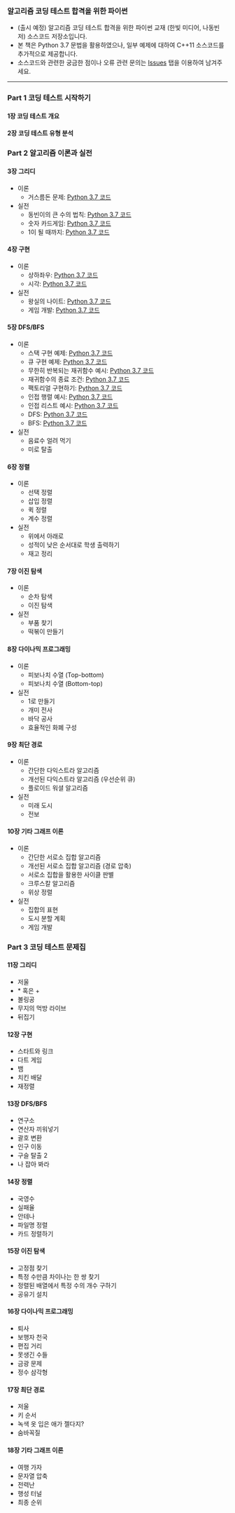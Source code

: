 ### 알고리즘 코딩 테스트 합격을 위한 파이썬

* (출시 예정) 알고리즘 코딩 테스트 합격을 위한 파이썬 교재 (한빛 미디어, 나동빈 저) 소스코드 저장소입니다.
* 본 책은 Python 3.7 문법을 활용하였으나, 일부 예제에 대하여 C++11 소스코드를 추가적으로 제공합니다.
* 소스코드와 관련한 궁금한 점이나 오류 관련 문의는 [Issues](https://github.com/ndb796/python-for-coding-test/issues) 탭을 이용하여 남겨주세요.

<hr>

### Part 1 코딩 테스트 시작하기

#### 1장 코딩 테스트 개요

#### 2장 코딩 테스트 유형 분석

### Part 2 알고리즘 이론과 실전

#### 3장 그리디

* 이론
    * 거스름돈 문제: [Python 3.7 코드](/3/1.py)
* 실전
    * 동빈이의 큰 수의 법칙: [Python 3.7 코드](/3/2.py)
    * 숫자 카드게임: [Python 3.7 코드](/3/3.py)
    * 1이 될 때까지: [Python 3.7 코드](/3/4.py)
    
#### 4장 구현

* 이론
    * 상하좌우: [Python 3.7 코드](/4/1.py)
    * 시각: [Python 3.7 코드](/4/2.py)
* 실전
    * 왕실의 나이트: [Python 3.7 코드](/4/3.py)
    * 게임 개발: [Python 3.7 코드](/4/4.py)

#### 5장 DFS/BFS

* 이론
    * 스택 구현 예제: [Python 3.7 코드](/5/1.py)
    * 큐 구현 예제: [Python 3.7 코드](/5/2.py)
    * 무한히 반복되는 재귀함수 예시: [Python 3.7 코드](/5/3.py)
    * 재귀함수의 종료 조건: [Python 3.7 코드](/5/4.py)
    * 팩토리얼 구현하기: [Python 3.7 코드](/5/5.py)
    * 인접 행렬 예시: [Python 3.7 코드](/5/6.py)
    * 인접 리스트 예시: [Python 3.7 코드](/5/7.py)
    * DFS: [Python 3.7 코드](/5/8.py)
    * BFS: [Python 3.7 코드](/5/9.py)
* 실전
    * 음료수 얼려 먹기
    * 미로 탈출

#### 6장 정렬

* 이론
    * 선택 정렬
    * 삽입 정렬
    * 퀵 정렬
    * 계수 정렬
* 실전
    * 위에서 아래로
    * 성적이 낮은 순서대로 학생 출력하기
    * 재고 정리

#### 7장 이진 탐색

* 이론
    * 순차 탐색
    * 이진 탐색
* 실전
    * 부품 찾기
    * 떡볶이 만들기

#### 8장 다이나믹 프로그래밍

* 이론
    * 피보나치 수열 (Top-bottom)
    * 피보나치 수열 (Bottom-top)
* 실전
    * 1로 만들기
    * 개미 전사
    * 바닥 공사
    * 효율적인 화폐 구성

#### 9장 최단 경로

* 이론
    * 간단한 다익스트라 알고리즘
    * 개선된 다익스트라 알고리즘 (우선순위 큐)
    * 플로이드 워셜 알고리즘
* 실전
    * 미래 도시
    * 전보
    
#### 10장 기타 그래프 이론

* 이론
    * 간단한 서로소 집합 알고리즘
    * 개선된 서로소 집합 알고리즘 (경로 압축)
    * 서로소 집합을 활용한 사이클 판별
    * 크루스칼 알고리즘
    * 위상 정렬
* 실전
    * 집합의 표현
    * 도시 분할 계획
    * 게임 개발

### Part 3 코딩 테스트 문제집

#### 11장 그리디

* 저울
* \* 혹은 +
* 볼링공
* 무지의 먹방 라이브
* 뒤집기
    
#### 12장 구현

* 스타트와 링크
* 다트 게임
* 뱀
* 치킨 배달
* 재정렬

#### 13장 DFS/BFS

* 연구소
* 연산자 끼워넣기
* 괄호 변환
* 인구 이동
* 구슬 탈출 2
* 나 잡아 봐라

#### 14장 정렬

* 국영수
* 실패율
* 안테나
* 파일명 정렬
* 카드 정렬하기

#### 15장 이진 탐색

* 고정점 찾기
* 특정 수만큼 차이나는 한 쌍 찾기
* 정렬된 배열에서 특정 수의 개수 구하기
* 공유기 설치

#### 16장 다이나믹 프로그래밍

* 퇴사
* 보행자 천국
* 편집 거리
* 못생긴 수들
* 금광 문제
* 정수 삼각형

#### 17장 최단 경로

* 저울
* 키 순서
* 녹색 옷 입은 애가 젤다지?
* 숨바꼭질
    
#### 18장 기타 그래프 이론

* 여행 가자
* 문자열 압축
* 전력난
* 행성 터널
* 최종 순위
